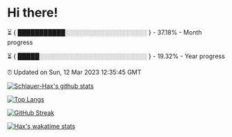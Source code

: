 # Hi there!

⏳ { ███████████░░░░░░░░░░░░░░░░░░░ } - 37.18% - Month progress

⏳ { █████░░░░░░░░░░░░░░░░░░░░░░░░░ } - 19.32% - Year progress

⏰ Updated on Sun, 12 Mar 2023 12:35:45 GMT


[![Schlauer-Hax's github stats](https://github-readme-stats.vercel.app/api?username=Schlauer-Hax&show_icons=true&theme=dark&count_private=true)](https://github.com/Schlauer-Hax)


[![Top Langs](https://github-readme-stats.vercel.app/api/top-langs/?username=Schlauer-Hax&layout=compact&theme=dark)](https://github.com/Schlauer-Hax?tab=repositories)

[![GitHub Streak](https://streak-stats.demolab.com?user=Schlauer-Hax&theme=dark)](https://git.io/streak-stats)

[![Hax's wakatime stats](https://github-readme-stats.vercel.app/api/wakatime?username=Hax&theme=dark)](https://wakatime.com/@Hax)

